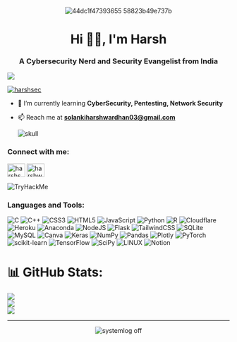 <div align="center">
  
![44dc1f47393655 58823b49e737b](https://github.com/HARSH-232/HARSH-232/assets/84784218/a41e7b6a-6390-47bf-b025-14561f7489e0)

</div>

<h1 align="center">Hi 👋🏽, I'm Harsh</h1>
<h3 align="center">A Cybersecurity Nerd and Security Evangelist from India</h3>

[![](https://visitcount.itsvg.in/api?id=HARSH-232&icon=2&color=12)](https://visitcount.itsvg.in)



<p align="left"> <a href="https://twitter.com/harshsec" target="blank"><img src="https://img.shields.io/twitter/follow/harshsec?logo=twitter&style=for-the-badge" alt="harshsec" /></a> </p>



- 🌱 I’m currently learning **CyberSecurity, Pentesting, Network Security**

- 📫  Reach me at **solankiharshwardhan03@gmail.com**

  ![skull](https://github.com/HARSH-232/HARSH-232/assets/84784218/2fc5cf91-6e51-420f-a9b1-fd144ebee25e)


<h3 align="left">Connect with me:</h3>
<p align="left">
<a href="https://twitter.com/HarshSec" target="blank"><img align="center" src="https://raw.githubusercontent.com/rahuldkjain/github-profile-readme-generator/master/src/images/icons/Social/twitter.svg" alt="harshsec" height="30" width="40" /></a>
<a href="https://linkedin.com/in/harshwardhan-solanki-207a0722a" target="blank"><img align="center" src="https://raw.githubusercontent.com/rahuldkjain/github-profile-readme-generator/master/src/images/icons/Social/linked-in-alt.svg" alt="harshwardhan-solanki" height="30" width="40" /></a>
</p>
<img src="https://tryhackme-badges.s3.amazonaws.com/HarshSec.png" alt="TryHackMe">

<h3 align="left">Languages and Tools:</h3>

![C](https://img.shields.io/badge/c-%2300599C.svg?style=for-the-badge&logo=c&logoColor=white) ![C++](https://img.shields.io/badge/c++-%2300599C.svg?style=for-the-badge&logo=c%2B%2B&logoColor=white) ![CSS3](https://img.shields.io/badge/css3-%231572B6.svg?style=for-the-badge&logo=css3&logoColor=white) ![HTML5](https://img.shields.io/badge/html5-%23E34F26.svg?style=for-the-badge&logo=html5&logoColor=white) ![JavaScript](https://img.shields.io/badge/javascript-%23323330.svg?style=for-the-badge&logo=javascript&logoColor=%23F7DF1E) ![Python](https://img.shields.io/badge/python-3670A0?style=for-the-badge&logo=python&logoColor=ffdd54) ![R](https://img.shields.io/badge/r-%23276DC3.svg?style=for-the-badge&logo=r&logoColor=white) ![Cloudflare](https://img.shields.io/badge/Cloudflare-F38020?style=for-the-badge&logo=Cloudflare&logoColor=white) ![Heroku](https://img.shields.io/badge/heroku-%23430098.svg?style=for-the-badge&logo=heroku&logoColor=white) ![Anaconda](https://img.shields.io/badge/Anaconda-%2344A833.svg?style=for-the-badge&logo=anaconda&logoColor=white) ![NodeJS](https://img.shields.io/badge/node.js-6DA55F?style=for-the-badge&logo=node.js&logoColor=white) ![Flask](https://img.shields.io/badge/flask-%23000.svg?style=for-the-badge&logo=flask&logoColor=white) ![TailwindCSS](https://img.shields.io/badge/tailwindcss-%2338B2AC.svg?style=for-the-badge&logo=tailwind-css&logoColor=white) ![SQLite](https://img.shields.io/badge/sqlite-%2307405e.svg?style=for-the-badge&logo=sqlite&logoColor=white) ![MySQL](https://img.shields.io/badge/mysql-%2300f.svg?style=for-the-badge&logo=mysql&logoColor=white) ![Canva](https://img.shields.io/badge/Canva-%2300C4CC.svg?style=for-the-badge&logo=Canva&logoColor=white) ![Keras](https://img.shields.io/badge/Keras-%23D00000.svg?style=for-the-badge&logo=Keras&logoColor=white) ![NumPy](https://img.shields.io/badge/numpy-%23013243.svg?style=for-the-badge&logo=numpy&logoColor=white) ![Pandas](https://img.shields.io/badge/pandas-%23150458.svg?style=for-the-badge&logo=pandas&logoColor=white) ![Plotly](https://img.shields.io/badge/Plotly-%233F4F75.svg?style=for-the-badge&logo=plotly&logoColor=white) ![PyTorch](https://img.shields.io/badge/PyTorch-%23EE4C2C.svg?style=for-the-badge&logo=PyTorch&logoColor=white) ![scikit-learn](https://img.shields.io/badge/scikit--learn-%23F7931E.svg?style=for-the-badge&logo=scikit-learn&logoColor=white) ![TensorFlow](https://img.shields.io/badge/TensorFlow-%23FF6F00.svg?style=for-the-badge&logo=TensorFlow&logoColor=white) ![SciPy](https://img.shields.io/badge/SciPy-%230C55A5.svg?style=for-the-badge&logo=scipy&logoColor=%white) ![LINUX](https://img.shields.io/badge/Linux-FCC624?style=for-the-badge&logo=linux&logoColor=black) ![Notion](https://img.shields.io/badge/Notion-%23000000.svg?style=for-the-badge&logo=notion&logoColor=white)

# 📊 GitHub Stats:
![](https://github-readme-stats.vercel.app/api?username=HARSH-232&theme=dark&hide_border=false&include_all_commits=true&count_private=true)<br/>
![](https://github-readme-streak-stats.herokuapp.com/?user=HARSH-232&theme=dark&hide_border=false)<br/>
![](https://github-readme-stats.vercel.app/api/top-langs/?username=HARSH-232&theme=dark&hide_border=false&include_all_commits=true&count_private=true&layout=compact)

<hr>

<div align="center">

![systemlog off](https://github.com/HARSH-232/HARSH-232/assets/84784218/92c8c51c-718a-4fcd-9feb-3ef721728275)

</div>

<!---
HARSH-232/HARSH-232 is a ✨ special ✨ repository because its `README.md` (this file) appears on your GitHub profile.
You can click the Preview link to take a look at your changes.
--->
